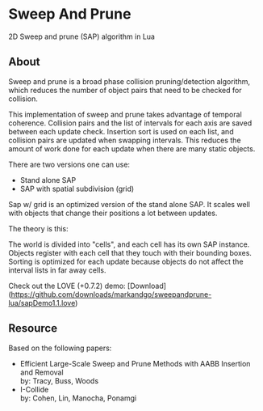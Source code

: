 # Sweep And Prune

2D Sweep and prune (SAP) algorithm in Lua

## About

Sweep and prune is a broad phase collision pruning/detection algorithm, which reduces the number of object pairs that need to be checked for collision.

This implementation of sweep and prune takes advantage of temporal coherence. Collision pairs and the list of intervals for each axis are saved between each update check. Insertion sort is used on each list, and collision pairs are updated when swapping intervals. This reduces the amount of work done for each update when there are many static objects.

There are two versions one can use:

*	Stand alone SAP
*	SAP with spatial subdivision (grid)

Sap w/ grid is an optimized version of the stand alone SAP. It scales well with objects that change their positions a lot between updates.

The theory is this:

The world is divided into "cells", and each cell has its own SAP instance. Objects register with each cell that they touch with their bounding boxes. Sorting is optimized for each update because objects do not affect the interval lists in far away cells.

Check out the LOVE (+0.7.2) demo: [Download] (https://github.com/downloads/markandgo/sweepandprune-lua/sapDemo1.1.love)

## Resource

Based on the following papers:

*	Efficient Large-Scale Sweep and Prune Methods with AABB Insertion and Removal  
	by: Tracy, Buss, Woods
*	I-Collide  
	by: Cohen, Lin, Manocha, Ponamgi